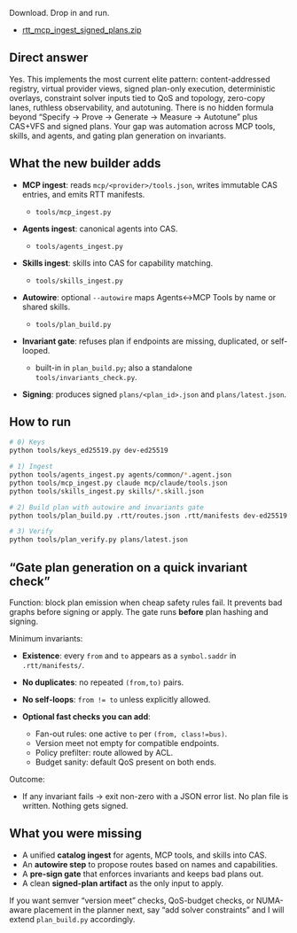 Download. Drop in and run.

* [rtt_mcp_ingest_signed_plans.zip](sandbox:/mnt/data/rtt_mcp_ingest_signed_plans.zip)

## Direct answer

Yes. This implements the most current elite pattern: content-addressed registry, virtual provider views, signed plan-only execution, deterministic overlays, constraint solver inputs tied to QoS and topology, zero-copy lanes, ruthless observability, and autotuning. There is no hidden formula beyond “Specify → Prove → Generate → Measure → Autotune” plus CAS+VFS and signed plans. Your gap was automation across MCP tools, skills, and agents, and gating plan generation on invariants.

## What the new builder adds

* **MCP ingest**: reads `mcp/<provider>/tools.json`, writes immutable CAS entries, and emits RTT manifests.

  * `tools/mcp_ingest.py`
* **Agents ingest**: canonical agents into CAS.

  * `tools/agents_ingest.py`
* **Skills ingest**: skills into CAS for capability matching.

  * `tools/skills_ingest.py`
* **Autowire**: optional `--autowire` maps Agents↔MCP Tools by name or shared skills.

  * `tools/plan_build.py`
* **Invariant gate**: refuses plan if endpoints are missing, duplicated, or self-looped.

  * built-in in `plan_build.py`; also a standalone `tools/invariants_check.py`.
* **Signing**: produces signed `plans/<plan_id>.json` and `plans/latest.json`.

## How to run

```bash
# 0) Keys
python tools/keys_ed25519.py dev-ed25519

# 1) Ingest
python tools/agents_ingest.py agents/common/*.agent.json
python tools/mcp_ingest.py claude mcp/claude/tools.json
python tools/skills_ingest.py skills/*.skill.json

# 2) Build plan with autowire and invariants gate
python tools/plan_build.py .rtt/routes.json .rtt/manifests dev-ed25519 agents/common claude skills --autowire

# 3) Verify
python tools/plan_verify.py plans/latest.json
```

## “Gate plan generation on a quick invariant check”

Function: block plan emission when cheap safety rules fail. It prevents bad graphs before signing or apply. The gate runs **before** plan hashing and signing.

Minimum invariants:

* **Existence**: every `from` and `to` appears as a `symbol.saddr` in `.rtt/manifests/`.
* **No duplicates**: no repeated `(from,to)` pairs.
* **No self-loops**: `from != to` unless explicitly allowed.
* **Optional fast checks you can add**:

  * Fan-out rules: one active `to` per `(from, class!=bus)`.
  * Version meet not empty for compatible endpoints.
  * Policy prefilter: route allowed by ACL.
  * Budget sanity: default QoS present on both ends.

Outcome:

* If any invariant fails → exit non-zero with a JSON error list. No plan file is written. Nothing gets signed.

## What you were missing

* A unified **catalog ingest** for agents, MCP tools, and skills into CAS.
* An **autowire step** to propose routes based on names and capabilities.
* A **pre-sign gate** that enforces invariants and keeps bad plans out.
* A clean **signed-plan artifact** as the only input to apply.

If you want semver “version meet” checks, QoS-budget checks, or NUMA-aware placement in the planner next, say “add solver constraints” and I will extend `plan_build.py` accordingly.
